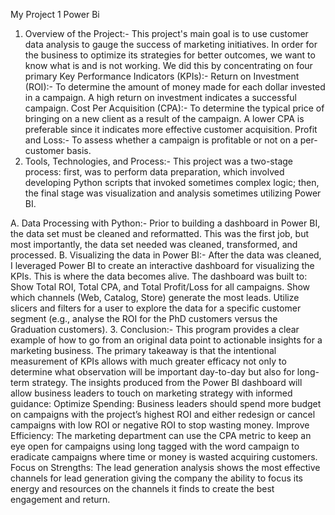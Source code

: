My Project 1 Power Bi
1. Overview of the Project:-
                           This project's main goal is to use customer data analysis to gauge the success of marketing initiatives.  In order for the business to optimize its strategies for better outcomes, we want to know what is and is not working.
 We did this by concentrating on four primary Key Performance Indicators (KPIs):-
 Return on Investment (ROI):- To determine the amount of money made for each dollar invested in a campaign.  A high return on investment indicates a successful campaign. 
 Cost Per Acquisition (CPA):- To determine the typical price of bringing on a new client as a result of the campaign.  A lower CPA is preferable since it indicates more effective customer acquisition. 
 Profit and Loss:- To assess whether a campaign is profitable or not on a per-customer basis.
2. Tools, Technologies, and Process:-
This project was a two-stage process: first, was to perform data preparation, which involved developing Python scripts that invoked sometimes complex logic; then, the final stage was visualization and analysis sometimes utilizing Power BI.

A. Data Processing with Python:-
Prior to building a dashboard in Power BI, the data set must be cleaned and reformatted. This was the first job, but most importantly, the data set needed was cleaned, transformed, and processed.
B. Visualizing the data in Power BI:-
After the data was cleaned, I leveraged Power BI to create an interactive dashboard for visualizing the KPIs. This is where the data becomes alive. The dashboard was built to:
Show Total ROI, Total CPA, and Total Profit/Loss for all campaigns.
Show which channels (Web, Catalog, Store) generate the most leads.
Utilize slicers and filters for a user to explore the data for a specific customer segment (e.g., analyse the ROI for the PhD customers versus the Graduation customers).
3. Conclusion:-
This program provides a clear example of how to go from an original data point to actionable insights for a marketing business. 
The primary takeaway is that the intentional measurement of KPIs allows with much greater efficacy not only to determine what observation will be important day-to-day but also for long-term strategy. The insights produced from the Power BI dashboard will allow business leaders to touch on marketing strategy with informed guidance: 
Optimize Spending: Business leaders should spend more budget on campaigns with the project’s highest ROI and either redesign or cancel campaigns with low ROI or negative ROI to stop wasting money. 
Improve Efficiency: The marketing department can use the CPA metric to keep an eye open for campaigns using long tagged with the word campaign to eradicate campaigns where time or money is wasted acquiring customers. 
Focus on Strengths: The lead generation analysis shows the most effective channels for lead generation giving the company the ability to focus its energy and resources on the channels it finds to create the best engagement and return.
